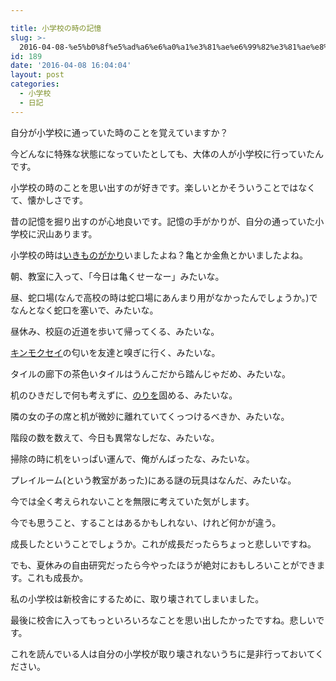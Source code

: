 ```yaml
---

title: 小学校の時の記憶
slug: >-
  2016-04-08-%e5%b0%8f%e5%ad%a6%e6%a0%a1%e3%81%ae%e6%99%82%e3%81%ae%e8%a8%98%e6%86%b6
id: 189
date: '2016-04-08 16:04:04'
layout: post
categories:
  - 小学校
  - 日記
---
```


自分が小学校に通っていた時のことを覚えていますか？

今どんなに特殊な状態になっていたとしても、大体の人が小学校に行っていたんです。

小学校の時のことを思い出すのが好きです。楽しいとかそういうことではなくて、懐かしさです。

昔の記憶を掘り出すのが心地良いです。記憶の手がかりが、自分の通っていた小学校に沢山あります。

小学校の時は[いきものがかり](http://d.hatena.ne.jp/keyword/%A4%A4%A4%AD%A4%E2%A4%CE%A4%AC%A4%AB%A4%EA)いましたよね？亀とか金魚とかいましたよね。

朝、教室に入って、「今日は亀くせーなー」みたいな。

昼、蛇口場(なんで高校の時は蛇口場にあんまり用がなかったんでしょうか。)でなんとなく蛇口を塞いで、みたいな。

昼休み、校庭の近道を歩いて帰ってくる、みたいな。

[キンモクセイ](http://d.hatena.ne.jp/keyword/%A5%AD%A5%F3%A5%E2%A5%AF%A5%BB%A5%A4)の匂いを友達と嗅ぎに行く、みたいな。

タイルの廊下の茶色いタイルはうんこだから踏んじゃだめ、みたいな。

机のひきだしで何も考えずに、[のりを](http://d.hatena.ne.jp/keyword/%A4%CE%A4%EA%A4%F2)固める、みたいな。

隣の女の子の席と机が微妙に離れていてくっつけるべきか、みたいな。

階段の数を数えて、今日も異常なしだな、みたいな。

掃除の時に机をいっぱい運んで、俺がんばったな、みたいな。

プレイルーム(という教室があった)にある謎の玩具はなんだ、みたいな。

今では全く考えられないことを無限に考えていた気がします。

今でも思うこと、することはあるかもしれない、けれど何かが違う。

成長したということでしょうか。これが成長だったらちょっと悲しいですね。

でも、夏休みの自由研究だったら今やったほうが絶対におもしろいことができます。これも成長か。

私の小学校は新校舎にするために、取り壊されてしまいました。

最後に校舎に入ってもっといろいろなことを思い出したかったですね。悲しいです。

これを読んでいる人は自分の小学校が取り壊されないうちに是非行っておいてください。